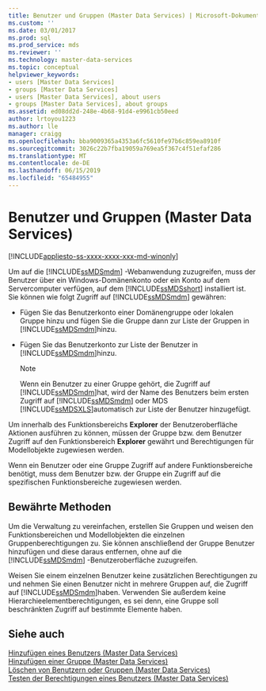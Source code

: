 ```yaml
---
title: Benutzer und Gruppen (Master Data Services) | Microsoft-Dokumentation
ms.custom: ''
ms.date: 03/01/2017
ms.prod: sql
ms.prod_service: mds
ms.reviewer: ''
ms.technology: master-data-services
ms.topic: conceptual
helpviewer_keywords:
- users [Master Data Services]
- groups [Master Data Services]
- users [Master Data Services], about users
- groups [Master Data Services], about groups
ms.assetid: ed08dd2d-248e-4b68-91d4-e9961cb50eed
author: lrtoyou1223
ms.author: lle
manager: craigg
ms.openlocfilehash: bba9009365a4353a6fc5610fe97b6c859ea8910f
ms.sourcegitcommit: 3026c22b7fba19059a769ea5f367c4f51efaf286
ms.translationtype: MT
ms.contentlocale: de-DE
ms.lasthandoff: 06/15/2019
ms.locfileid: "65484955"
---
```

# <a name="users-and-groups-master-data-services"></a>Benutzer und Gruppen (Master Data Services)

[!INCLUDE[appliesto-ss-xxxx-xxxx-xxx-md-winonly](../includes/appliesto-ss-xxxx-xxxx-xxx-md-winonly.md)]

  Um auf die [!INCLUDE[ssMDSmdm](../includes/ssmdsmdm-md.md)] -Webanwendung zuzugreifen, muss der Benutzer über ein Windows-Domänenkonto oder ein Konto auf dem Servercomputer verfügen, auf dem [!INCLUDE[ssMDSshort](../includes/ssmdsshort-md.md)] installiert ist. Sie können wie folgt Zugriff auf [!INCLUDE[ssMDSmdm](../includes/ssmdsmdm-md.md)] gewähren:  
  
-   Fügen Sie das Benutzerkonto einer Domänengruppe oder lokalen Gruppe hinzu und fügen Sie die Gruppe dann zur Liste der Gruppen in [!INCLUDE[ssMDSmdm](../includes/ssmdsmdm-md.md)]hinzu.  
  
-   Fügen Sie das Benutzerkonto zur Liste der Benutzer in [!INCLUDE[ssMDSmdm](../includes/ssmdsmdm-md.md)]hinzu.  
  
    > [!NOTE]  
    >  Wenn ein Benutzer zu einer Gruppe gehört, die Zugriff auf [!INCLUDE[ssMDSmdm](../includes/ssmdsmdm-md.md)]hat, wird der Name des Benutzers beim ersten Zugriff auf [!INCLUDE[ssMDSmdm](../includes/ssmdsmdm-md.md)] oder MDS [!INCLUDE[ssMDSXLS](../includes/ssmdsxls-md.md)]automatisch zur Liste der Benutzer hinzugefügt.  
  
 Um innerhalb des Funktionsbereichs **Explorer** der Benutzeroberfläche Aktionen ausführen zu können, müssen der Gruppe bzw. dem Benutzer Zugriff auf den Funktionsbereich **Explorer** gewährt und Berechtigungen für Modellobjekte zugewiesen werden.  
  
 Wenn ein Benutzer oder eine Gruppe Zugriff auf andere Funktionsbereiche benötigt, muss dem Benutzer bzw. der Gruppe ein Zugriff auf die spezifischen Funktionsbereiche zugewiesen werden.  
  
## <a name="best-practice"></a>Bewährte Methoden  
 Um die Verwaltung zu vereinfachen, erstellen Sie Gruppen und weisen den Funktionsbereichen und Modellobjekten die einzelnen Gruppenberechtigungen zu. Sie können anschließend der Gruppe Benutzer hinzufügen und diese daraus entfernen, ohne auf die [!INCLUDE[ssMDSmdm](../includes/ssmdsmdm-md.md)] -Benutzeroberfläche zuzugreifen.  
  
 Weisen Sie einem einzelnen Benutzer keine zusätzlichen Berechtigungen zu und nehmen Sie einen Benutzer nicht in mehrere Gruppen auf, die Zugriff auf [!INCLUDE[ssMDSmdm](../includes/ssmdsmdm-md.md)]haben. Verwenden Sie außerdem keine Hierarchieelementberechtigungen, es sei denn, eine Gruppe soll beschränkten Zugriff auf bestimmte Elemente haben.  
  
## <a name="see-also"></a>Siehe auch  
 [Hinzufügen eines Benutzers &#40;Master Data Services&#41;](../master-data-services/add-a-user-master-data-services.md)   
 [Hinzufügen einer Gruppe &#40;Master Data Services&#41;](../master-data-services/add-a-group-master-data-services.md)   
 [Löschen von Benutzern oder Gruppen &#40;Master Data Services&#41;](../master-data-services/delete-users-or-groups-master-data-services.md)   
 [Testen der Berechtigungen eines Benutzers &#40;Master Data Services&#41;](../master-data-services/test-a-user-s-permissions-master-data-services.md)  
  
  
